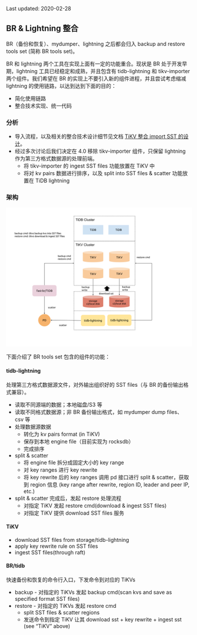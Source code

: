 Last updated: 2020-02-28

## BR & Lightning 整合

BR（备份和恢复）、mydumper、lightning 之后都会归入 backup and restore tools set (简称 BR tools set)。

BR 和 lightning 两个工具在实现上面有一定的功能重合。现状是 BR 处于开发早期，lightning 工具已经稳定和成熟，并且包含有 tidb-lightning 和 tikv-importer 两个组件。我们希望在 BR 的实现上不要引入新的组件进程，并且尝试考虑缩减 lightning 的使用链路，以达到达到下面的目的：

- 简化使用链路
- 整合技术实现、统一代码

### 分析

* 导入流程，以及相关的整合技术设计细节见文档 [TiKV 整合 import SST 的设计](./2019-11-05-design-of-reorganize-importSST-to-TiKV.md)。 
* 经过多次讨论后我们决定在 4.0 移除 tikv-importer 组件，只保留 lightning 作为第三方格式数据源的处理前端。
   * 将 tikv-importer 的 ingest SST files 功能放置在 TiKV 中
   * 将对 kv pairs 数据进行排序，以及 split into SST files & scatter 功能放置在 TiDB lightning

### 架构

![img](../resources/arch-of-reorganized-importer.svg)

下面介绍了 BR tools set 包含的组件的功能：
#### tidb-lightning
处理第三方格式数据源文件，对外输出组织好的 SST files（与 BR 的备份输出格式兼容）。
* 读取不同源端的数据；本地磁盘/S3 等
* 读取不同格式数据源；非 BR 备份输出格式，如 mydumper dump files、 csv 等
* 处理数据源数据
   * 转化为 kv pairs format (in TiKV)
   * 保存到本地 engine file（目前实现为 rocksdb）
   * 完成排序
* split & scatter
   * 将 engine file 拆分成固定大小的 key range
   * 对 key ranges 进行 key rewrite 
   * 将 key rewrite 后的 key ranges 调用 pd 接口进行 split & scatter，获取到 region 信息 (key range after rewrite, region ID, leader and peer IP, etc.)
* split & scatter 完成后，发起 restore 处理流程
   * 对指定 TiKV 发起 restore cmd(download & ingest SST files)
   * 对指定 TiKV 提供 download SST files 服务

#### TiKV
* download SST files from storage/tidb-lightning
* apply key rewrite rule on SST files
* ingest SST files(through raft)

#### BR/tidb
快速备份和恢复的命令行入口，下发命令到对应的 TiKVs
* backup - 对指定的 TiKVs 发起 backup cmd(scan kvs and save as specified format SST files)
* restore - 对指定的 TiKVs 发起 restore cmd
   * split SST files & scatter regions
   * 发送命令到指定 TiKV 让其 download sst + key rewrite + ingest sst (see “TiKV” above)